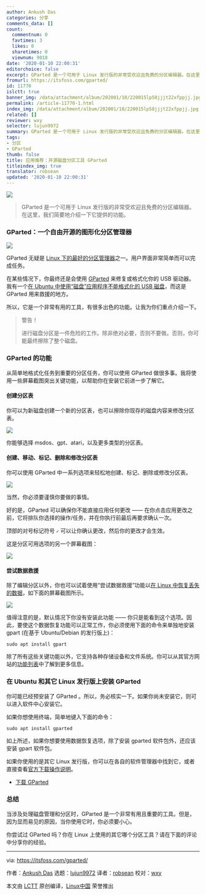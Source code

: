 ```yaml
---
author: Ankush Das
categories: 分享
comments_data: []
count:
  commentnum: 0
  favtimes: 3
  likes: 0
  sharetimes: 0
  viewnum: 9018
date: '2020-01-10 22:00:31'
editorchoice: false
excerpt: GParted 是一个可用于 Linux 发行版的非常受欢迎且免费的分区编辑器。在这里，我们简要地介绍一下它提供的功能。
fromurl: https://itsfoss.com/gparted/
id: 11770
islctt: true
banner_img: /data/attachment/album/202001/10/220015lp58jjjt22xfppjj.jpg
permalink: /article-11770-1.html
index_img: /data/attachment/album/202001/10/220015lp58jjjt22xfppjj.jpg.thumb.jpg
related: []
reviewer: wxy
selector: lujun9972
summary: GParted 是一个可用于 Linux 发行版的非常受欢迎且免费的分区编辑器。在这里，我们简要地介绍一下它提供的功能。
tags:
- 分区
- GParted
thumb: false
title: 应用推荐：开源磁盘分区工具 GParted
titleindex_img: true
translator: robsean
updated: '2020-01-10 22:00:31'
---
```


![](/data/attachment/album/202001/10/220015lp58jjjt22xfppjj.jpg)



> 
> GParted 是一个可用于 Linux 发行版的非常受欢迎且免费的分区编辑器。在这里，我们简要地介绍一下它提供的功能。
> 
> 
> 


### GParted：一个自由开源的图形化分区管理器


![](/data/attachment/album/202001/10/220035waqj77qngqnk733b.png)


GParted 无疑是 [Linux 下的最好的分区管理器](https://itsfoss.com/partition-managers-linux/)之一。用户界面非常简单而可以完成任务。


在某些情况下，你最终还是会使用 [GParted](https://gparted.org/) 来修复或格式化你的 USB 驱动器。我有一个[在 Ubuntu 中使用“磁盘”应用程序不能格式化的 USB 磁盘](https://itsfoss.com/format-usb-drive-sd-card-ubuntu/)，而这是 GParted 用来救援的地方。


所以，它是一个非常有用的工具，有很多出色的功能。让我为你们重点介绍一下。



> 
> 警告！
> 
> 
> 进行磁盘分区是一件危险的工作。除非绝对必要，否则不要做。否则，你可能最终擦除了整个磁盘。
> 
> 
> 


### GParted 的功能


从简单地格式化任务到重要的分区任务，你可以使用 GParted 做很多事。我将使用一些屏幕截图突出关键功能，以帮助你在安装它前进一步了解它。


#### 创建分区表


你可以为新磁盘创建一个新的分区表，也可以擦除你现存的磁盘内容来修改分区表。


![](/data/attachment/album/202001/10/220043vf2itgigff7fgi1f.png)


你能够选择 msdos、gpt、atari，以及更多类型的分区表。


#### 创建、移动、标记、删除和修改分区表


你可以使用 GParted 中一系列选项来轻松地创建、标记、删除或修改分区表。


![](/data/attachment/album/202001/10/220046j3fi2h5ql225ix5p.png)


当然，你必须要谨慎你要做的事情。


好的是，GParted 可以确保你不能直接应用任何更改 —— 在你点击应用更改之前，它将排队你选择的操作/任务，并在你执行前最后再要求确认一次。


顶部的对号标记符号 `✓` 可以让你确认更改，然后你的更改才会生效。


这是分区可用选项的另一个屏幕截图：


![](/data/attachment/album/202001/10/220049fvvvjx4s1yftj4py.png)


#### 尝试数据救援


除了编辑分区以外，你也可以试着使用“尝试数据救援”功能以[在 Linux 中恢复丢失的数据](https://itsfoss.com/recover-deleted-files-linux/)，如下面的屏幕截图所示。


![](/data/attachment/album/202001/10/220051bnntqckdcc9nn2ke.png)


值得注意的是，默认情况下你没有安装此功能 —— 你只是能看到这个选项。因此，要使这个数据恢复功能可以正常工作，你必须使用下面的命令来单独地安装 gpart (在基于 Ubuntu/Debian 的发行版上)：



```
sudo apt install gpart
```

除了所有这些关键功能以外，它支持各种存储设备和文件系统。你可以从其官方网站的[功能列表](https://gparted.org/features.php)中了解到更多信息。


### 在 Ubuntu 和其它 Linux 发行版上安装 GParted


你可能已经预安装了 GParted 。所以，务必核实一下。如果你尚未安装它，则可以进入软件中心安装它。


如果你想使用终端，简单地键入下面的命令：



```
sudo apt install gparted
```

如上所述，如果你想要使用数据恢复选项，除了安装 gparted 软件包外，还应该安装 gpart 软件包。


如果你使用的是其它 Linux 发行版，你可以在各自的软件管理器中找到它，或者直接查看[官方下载操作说明](https://gparted.org/download.php)。


* [下载 GParted](https://gparted.org/download.php)


### 总结


当涉及处理磁盘管理和分区时，GParted 是一个非常有用且重要的工具。但是，因为显而易见的原因，当你使用它时，你必须要小心。


你尝试过 GParted 吗？你在 Linux 上使用的其它哪个分区工具？请在下面的评论中分享你的经验。




---


via: <https://itsfoss.com/gparted/>


作者：[Ankush Das](https://itsfoss.com/author/ankush/) 选题：[lujun9972](https://github.com/lujun9972) 译者：[robsean](https://github.com/robsean) 校对：[wxy](https://github.com/wxy)


本文由 [LCTT](https://github.com/LCTT/TranslateProject) 原创编译，[Linux中国](https://linux.cn/) 荣誉推出